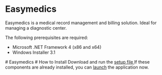 # Easymedics
Easymedics is a medical record management and billing solution. 
Ideal for managing a diagnostic center.

The following prerequisites are required:
<UL>
<LI>Microsoft .NET Framework 4 (x86 and x64)</LI>
<LI>Windows Installer 3.1</LI>
</UL>
# Easymedics
# How to Install
 Download and run the <a href="setup.exe"> setup file </a>
If these components are already installed, you can <SPAN CLASS="JustThisApp"><A HREF="EasyMedics.application">launch</A></SPAN> the application now.
